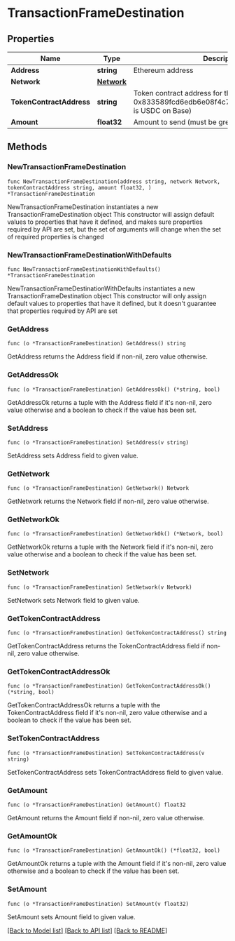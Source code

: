 # TransactionFrameDestination

## Properties

Name | Type | Description | Notes
------------ | ------------- | ------------- | -------------
**Address** | **string** | Ethereum address | 
**Network** | [**Network**](Network.md) |  | 
**TokenContractAddress** | **string** | Token contract address for the payment (e.g. 0x833589fcd6edb6e08f4c7c32d4f71b54bda02913 is USDC on Base) | 
**Amount** | **float32** | Amount to send (must be greater than 0) | 

## Methods

### NewTransactionFrameDestination

`func NewTransactionFrameDestination(address string, network Network, tokenContractAddress string, amount float32, ) *TransactionFrameDestination`

NewTransactionFrameDestination instantiates a new TransactionFrameDestination object
This constructor will assign default values to properties that have it defined,
and makes sure properties required by API are set, but the set of arguments
will change when the set of required properties is changed

### NewTransactionFrameDestinationWithDefaults

`func NewTransactionFrameDestinationWithDefaults() *TransactionFrameDestination`

NewTransactionFrameDestinationWithDefaults instantiates a new TransactionFrameDestination object
This constructor will only assign default values to properties that have it defined,
but it doesn't guarantee that properties required by API are set

### GetAddress

`func (o *TransactionFrameDestination) GetAddress() string`

GetAddress returns the Address field if non-nil, zero value otherwise.

### GetAddressOk

`func (o *TransactionFrameDestination) GetAddressOk() (*string, bool)`

GetAddressOk returns a tuple with the Address field if it's non-nil, zero value otherwise
and a boolean to check if the value has been set.

### SetAddress

`func (o *TransactionFrameDestination) SetAddress(v string)`

SetAddress sets Address field to given value.


### GetNetwork

`func (o *TransactionFrameDestination) GetNetwork() Network`

GetNetwork returns the Network field if non-nil, zero value otherwise.

### GetNetworkOk

`func (o *TransactionFrameDestination) GetNetworkOk() (*Network, bool)`

GetNetworkOk returns a tuple with the Network field if it's non-nil, zero value otherwise
and a boolean to check if the value has been set.

### SetNetwork

`func (o *TransactionFrameDestination) SetNetwork(v Network)`

SetNetwork sets Network field to given value.


### GetTokenContractAddress

`func (o *TransactionFrameDestination) GetTokenContractAddress() string`

GetTokenContractAddress returns the TokenContractAddress field if non-nil, zero value otherwise.

### GetTokenContractAddressOk

`func (o *TransactionFrameDestination) GetTokenContractAddressOk() (*string, bool)`

GetTokenContractAddressOk returns a tuple with the TokenContractAddress field if it's non-nil, zero value otherwise
and a boolean to check if the value has been set.

### SetTokenContractAddress

`func (o *TransactionFrameDestination) SetTokenContractAddress(v string)`

SetTokenContractAddress sets TokenContractAddress field to given value.


### GetAmount

`func (o *TransactionFrameDestination) GetAmount() float32`

GetAmount returns the Amount field if non-nil, zero value otherwise.

### GetAmountOk

`func (o *TransactionFrameDestination) GetAmountOk() (*float32, bool)`

GetAmountOk returns a tuple with the Amount field if it's non-nil, zero value otherwise
and a boolean to check if the value has been set.

### SetAmount

`func (o *TransactionFrameDestination) SetAmount(v float32)`

SetAmount sets Amount field to given value.



[[Back to Model list]](../README.md#documentation-for-models) [[Back to API list]](../README.md#documentation-for-api-endpoints) [[Back to README]](../README.md)


